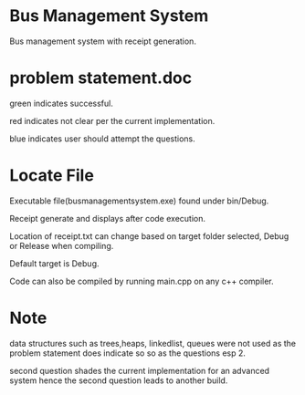 # Bus Management System
Bus management system with receipt generation.

# problem statement.doc
green indicates successful.

red indicates not clear per the current implementation.

blue indicates user should attempt the questions.

# Locate File
Executable file(busmanagementsystem.exe) found under bin/Debug.    

Receipt generate and displays after code execution.

Location of receipt.txt can change based on target folder selected, Debug or Release when compiling.

Default target is Debug.

Code can also be compiled by running main.cpp on any c++ compiler.

# Note
data structures such as trees,heaps, linkedlist, queues were not used as the problem statement does indicate so so as the questions esp 2.

second question shades the current implementation for an advanced system hence the second question leads to another build.


